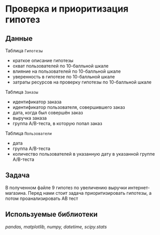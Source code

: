 # Проверка и приоритизация гипотез

## Данные

Таблица `Гипотезы`
- краткое описание гипотезы
- охват пользователей по 10-балльной шкале
- влияние на пользователей по 10-балльной шкале
- уверенность в гипотезе по 10-балльной шкале
- затраты ресурсов на проверку гипотезы по 10-балльной шкале

Таблица `Заказы`
- идентификатор заказа
- идентификатор пользователя, совершившего заказ
- дата, когда был совершён заказ
- выручка заказа
- группа A/B-теста, в которую попал заказ

Таблица `Пользователи`
- дата
- группа A/B-теста
- количество пользователей в указанную дату в указанной группе A/B-теста

## Задача
В полученном файле 9 гипотез по увеличению выручки интернет-магазина. Перед нами стоит задача приоритизировать гипотезы, а потом проанализировать AB тест

## Используемые библиотеки
*pandas, matplotlib, numpy, datetime, scipy.stats*
